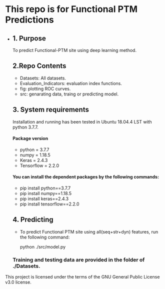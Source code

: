 This repo is for Functional PTM Predictions
=========================================

- ## 1. Purpose

    To predict Functional-PTM site using deep learning method.

    ## 2.Repo Contents
    - Datasets: All datasets.
    - Evaluation_Indicators: evaluation index functions.
    - fig: plotting ROC curves.
    - src: genarating data, traing or predicting model.

    ## 3. System requirements

    Installation and running has been tested in Ubuntu 18.04.4 LST with python 3.7.7.

    #### Package version

    - python = 3.7.7
    - numpy = 1.18.5
    - Keras = 2.4.3
    - Tensorflow = 2.2.0

    #### You can install the dependent packages by the following commands:

    - pip install python==3.7.7
    - pip install numpy==1.18.5
    - pip install keras==2.4.3
    - pip install tensorflow==2.2.0

    ## 4. Predicting

    - To predict Functional PTM site using all(seq+str+dyn) features, run the following command:

        python ./src/model.py

    ### Training and testing data are provided in the folder of ./Datasets.




This project is licensed under the terms of the GNU General Public License v3.0 license.
